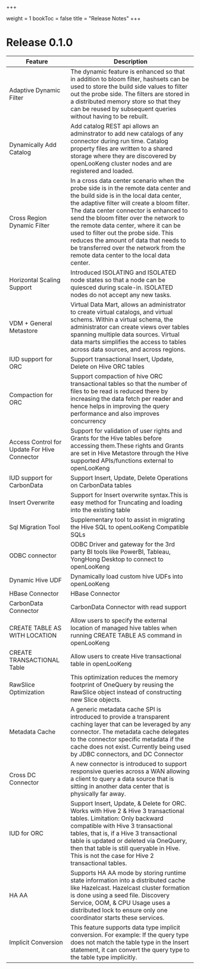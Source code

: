 +++

weight = 1
bookToc = false
title = "Release Notes"
+++

# Release 0.1.0

| Feature                                      | Description                                                  |
| -------------------------------------------- | ------------------------------------------------------------ |
| Adaptive Dynamic Filter                      | The dynamic feature is enhanced so that in addition to bloom filter, hashsets can be used to store the build side values to filter out the probe side. The filters are stored in a distributed memory store so that they can be reused by subsequent queries without having to be rebuilt. |
| Dynamically Add Catalog                      | Add catalog REST api allows an adminstrator to add new catalogs of any connector during run time. Catalog property files are written to a shared storage where they are discovered by openLooKeng cluster nodes and are registered and loaded. |
| Cross Region Dynamic Filter                  | In a cross data center scenario when the probe side is in the remote data center and the build side is in the local data center, the adaptive filter will create a bloom filter. The data center connector is enhanced to send the bloom filter over the network to the remote data center, where it can be used to filter out the probe side. This reduces the amount of data that needs to be transferred over the network from the remote data center to the local data center. |
| Horizontal Scaling Support                   | Introduced ISOLATING and ISOLATED node states so that a node can be quiesced during scale-in. ISOLATED nodes do not accept any new tasks. |
| VDM + General Metastore                      | Virtual Data Mart, allows an administrator to create virtual catalogs, and virtual schems. Within a virtual schema, the administrator can create views over tables spanning multiple data sources. Virtual data marts simplifies the access to tables across data sources, and across regions. |
| IUD support for ORC                          | Support transactional Insert, Update, Delete on Hive ORC tables |
| Compaction for ORC                           | Support compaction of hive ORC transactional tables so that the number of files to be read is reduced there by increasing the data fetch per reader and hence helps in improving the query performance and also improves concurrency |
| Access Control for Update For Hive Connector | Support for validation of user rights and Grants for the Hive tables before accessing them.These rights and Grants are set in Hive Metastore through the Hive supported APIs/functions external to openLooKeng |
| IUD support for CarbonData                   | Support Insert, Update, Delete Operations on CarbonData tables |
| Insert Overwrite                             | Support for Insert overwrite syntax.This is easy method for Truncating and loading into the existing table |
| Sql Migration Tool                           | Supplementary tool to assist in migrating the Hive SQL to openLooKeng Compatible SQLs |
| ODBC connector                               | ODBC Driver and gateway for the 3rd party BI tools like PowerBI, Tableau, YongHong Desktop  to connect to openLooKeng |
| Dynamic Hive UDF                             | Dynamically load custom hive UDFs into openLooKeng                  |
| HBase Connector                              | HBase Connector                                              |
| CarbonData Connector                         | CarbonData Connector with read support                       |
| CREATE TABLE AS WITH LOCATION                | Allow users to specify the external location of managed hive tables when running CREATE TABLE AS command in openLooKeng |
| CREATE TRANSACTIONAL Table                   | Allow users to create Hive transactional table in openLooKeng       |
| RawSlice Optimization                        | This optimization reduces the memory footprint of OneQuery by reusing the RawSlice object instead of constructing new Slice objects. |
| Metadata Cache                               | A generic metadata cache SPI is introduced to provide a transparent caching layer that can be leveraged by any connector. The metadata cache delegates to the connector specific metadata if the cache does not exist. Currently being used by JDBC connectors, and DC Connector |
| Cross DC Connector                           | A new connector is introduced to support responsive queries across a WAN allowing a client to query a data source that is sitting in another data center that is physically far away. |
| IUD for ORC                                  | Support Insert, Update, & Delete for ORC. Works with Hive 2 & Hive 3 transactional tables. Limitation: Only backward compatible with Hive 3 transactional tables, that is, if a Hive 3 transactional table is updated or deleted via OneQuery, then that table is still queryable in Hive. This is not the case for Hive 2 transactional tables. |
| HA AA                                        | Supports HA AA mode by storing runtime state information into a distributed cache like Hazelcast. Hazelcast cluster formation is done using a seed file. Discovery Service, OOM, & CPU Usage uses a distributed lock to ensure only one coordinator starts these services. |
| Implicit Conversion                          | This feature supports data type implicit conversion. For example: If the query type does not match the table type in the Insert statement, it can convert the query type to the table type implicitly. |